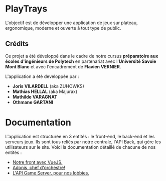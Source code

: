 # PlayTrays

L'objectif est de développer une application de jeux sur plateau, ergonomique, moderne et ouverte à tout type
de public.

## Crédits

Ce projet a été développé dans le cadre de notre cursus **préparatoire aux écoles d'ingénieurs de Polytech** en partenariat
avec l'**Université Savoie Mont Blanc** et avec l'encadrement de **Flavien VERNIER**.

L'application a été developpée par :
- **Joris VILARDELL** (aka ZUHOWKS)
- **Mathias HELLAL** (aka Majurax)
- **Mathilde VARAGNAT**
- **Othmane GARTANI**

# Documentation

L'application est structurée en 3 entités : le front-end, le back-end et les serveurs jeux. Ils sont tous reliés par notre
centrale, l'API Back, qui gére les utilisateurs sur le site. Voici la documentation détaillé de chacune de nos entités :
- [Notre front avec VueJS.](./PlayTrays-front/README.md)
- [Adonis, chef d'orchestre!](./PlayTrays-adonis/README.md)
- [L'API Game Server, pour nos lobbies.](./PlayTrays-GS/README.md)
